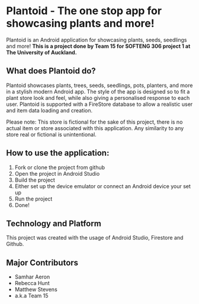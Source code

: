# Plantoid - The one stop app for showcasing plants and more!

Plantoid is an Android application for showcasing plants, seeds, seedlings and more! **This is a 
project done by Team 15 for SOFTENG 306 project 1 at The University of Auckland.**

## What does Plantoid do?

Plantoid showcases plants, trees, seeds, seedlings, pots, planters, and more in a stylish modern
Android app. The style of the app is designed so to fit a plant store look and feel, while also giving
a personalised response to each user. Plantoid is supported with a FireStore database to allow a 
realistic user and item data loading and creation.

Please note: This store is fictional for the sake of this project, there is no actual item or store
associated with this application. Any similarity to any store real or fictional is unintentional.

## How to use the application:

1. Fork or clone the project from github
2. Open the project in Android Studio
3. Build the project
4. Either set up the device emulator or connect an Android device your set up
5. Run the project
6. Done!

## Technology and Platform

This project was created with the usage of Android Studio, Firestore and Github.

## Major Contributors

- Samhar Aeron
- Rebecca Hunt
- Matthew Stevens
- a.k.a Team 15
